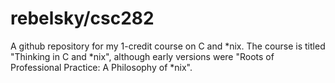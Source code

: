 rebelsky/csc282
===============
A github repository for my 1-credit course on C and *nix.  The course
is titled "Thinking in C and *nix", although early versions were "Roots
of Professional Practice: A Philosophy of *nix".
